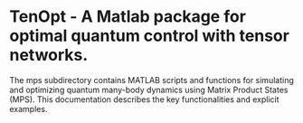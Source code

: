 # TenOpt - A Matlab package for optimal quantum control with tensor networks.
The mps subdirectory contains MATLAB scripts and functions for simulating and optimizing quantum many-body dynamics using Matrix Product States (MPS). This documentation describes the key functionalities and explicit examples.
